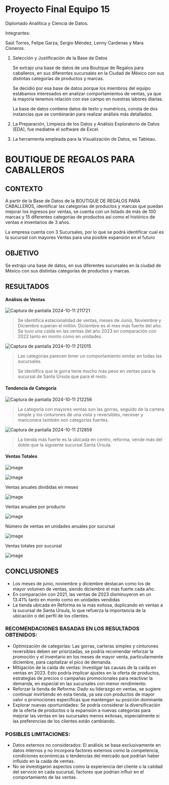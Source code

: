 # Proyecto Final Equipo 15
Diplomado Analítica y Ciencia de Datos.

Integrantes: 

Saúl Torres, Felipe Garza, Sergio Méndez, Lenny Cardenas y Mara Cisneros.

              
1. Selección y Justificación de la Base de Datos

   Se extrajo una base de datos de una Boutique de Regalos para caballeros, en sus diferentes sucursales en la Ciudad de México con sus distintas categorías de productos y marcas.

   Se decidió por esa base de datos porque los miembros del equipo estábamos interesados en analizar comportamientos de ventas, ya que la mayoría tenemos relación con ese campo en 
   nuestras labores diarias.

   La base de datos contiene datos de texto y numéricos, consta de dos instancias que se combinarán para realizar análisis más detallados.

2. La Preparación, Limpieza de los Datos y Análisis Exploratorio de Datos (EDA), fue mediatne el software de Excel.
3. La herramienta empleada para la Visualización de Datos, es Tableau.
 
# BOUTIQUE DE REGALOS PARA CABALLEROS

## CONTEXTO

A partir de la Base de Datos de la BOUTIQUE DE REGALOS PARA CABALLEROS, identificar las categorías de productos y marcas que puedan mejorar los ingresos por ventas, se cuenta con un
listado de más de 100 marcas y 15 diferentes categorías de productos así como el histórico de ventas e inventarios de 3 años.

La empresa cuenta con 3 Sucursales, por lo que se podrá identificar cual es la sucursal con mayores Ventas para una posible expansión en el futuro

## OBJETIVO

Se extrajo una base de datos, en sus diferentes sucursales en la ciudad de México con sus distintas categorías de productos y marcas.

## RESULTADOS

   
#### Análisis de Ventas
 
 
     
![Captura de pantalla 2024-10-11 211721](https://github.com/user-attachments/assets/758d3993-8298-43a4-a5c9-23cedc52e610)
 
> Se identifica estacionalidad de ventas, meses de Junio, Noviembre y Diciembre superan el millón. Diciembre es el mes más fuerte del año.
> Se tuvo una caída en las ventas del año 2023 en comparación con 2022 tanto en monto como en unidades.
  
    
![Captura de pantalla 2024-10-11 212015](https://github.com/user-attachments/assets/0e977205-9627-47b8-97e6-77e951ef5b72)
  
> Las categorías parecen tener un comportamiento similar en todas las sucursales.
>
> Se identifica que la gorra tiene mucho más peso en ventas para la sucursal de Santa Úrsula que para el resto.
     
    
    
#### Tendencia de Categoría
   
    
![Captura de pantalla 2024-10-11 212256](https://github.com/user-attachments/assets/d3a5e569-a5f2-4ab0-b6df-800908cab073)
   
> La categoría con mayores ventas son las gorras, seguido de la cartera simple y los cinturones de una vista y reversibles, neceser y mariconera también son categorías fuertes.
    

![Captura de pantalla 2024-10-11 212859](https://github.com/user-attachments/assets/e6a4e191-c3b6-4fbd-b85d-a40873f51e45)
 
> La tienda más fuerte es la ubicada en centro, reforma, vende más del doble que la siguiente sucursal Santa Úrsula.
  
   
    
#### Ventas Totales
      
     
![image](https://github.com/user-attachments/assets/2d1080fd-6149-4e28-a05d-fab65a7cf496)
   
    
![image](https://github.com/user-attachments/assets/738e5aa9-8fd3-4be4-90bb-0ce8c5b1a260)
   
    
   
Ventas anuales divididas en meses

![image](https://github.com/user-attachments/assets/3cbe719e-3a86-48cc-96e8-21fcbf7dd30b)
   
   
Ventas anuales por producto
    
![image](https://github.com/user-attachments/assets/2ef5e2e5-f9be-40b0-9cab-a26b06692705)
   
Número de ventas en unidades anuales por sucursal
   
![image](https://github.com/user-attachments/assets/719dac26-d40c-4a86-8724-cca43f370e2a)
   
    
Ventas totales por sucursal
    
![image](https://github.com/user-attachments/assets/63b0c4b3-d3a5-4aa5-b67a-e19d1776772d)
   
    
## CONCLUSIONES
    
- Los meses de junio, noviembre y diciembre destacan como los de mayor volumen de ventas, siendo diciembre el más fuerte cada año.
- En comparación con 2021, las ventas de 2023 disminuyeron en un 13.41% tanto en monto como en unidades vendidas 
- La tienda ubicada en Reforma es la más exitosa, duplicando en ventas a la sucursal de Santa Úrsula, lo que refuerza la importancia de la ubicación o del perfil de los clientes.
   
### RECOMENDACIONES BASADAS EN LOS RESULTADOS OBTENIDOS:
   
- Optimización de categorías: Las gorras, carteras simples y cinturones reversibles deben ser priorizadas, se podría recomendar reforzar la promoción y el inventario en los meses de 
  mayor venta, particularmente diciembre, para capitalizar el pico de demanda.
- Mitigación de la caída de ventas: Investigar las causas de la caída en ventas en 2023. Esto podría implicar ajustes en la oferta de productos, estrategias de precios o campañas 
  promocionales para reactivar la demanda, en especial en las sucursales con menor rendimiento.
- Reforzar la tienda de Reforma: Dado su liderazgo en ventas, se sugiere continuar invirtiendo en esta tienda, ya sea con productos de mayor valor o promociones específicas que 
  mantengan su posición dominante.
- Explorar nuevas oportunidades: Se podría considerar la diversificación de la oferta de productos o la expansión a nuevas categorías para mejorar las ventas en las sucursales menos 
  exitosas, especialmente si las preferencias de los clientes están cambiando.
   
### POSIBLES LIMITACIONES:
   
- Datos externos no considerados: El análisis se basa exclusivamente en datos internos y no incorpora factores externos como la competencia, condiciones económicas o tendencias del 
  mercado que podrían haber influido en la caída de ventas.
- No se investigaron aspectos como la experiencia del cliente o la calidad del servicio en cada sucursal, factores que podrían influir en el comportamiento de las ventas.





  



